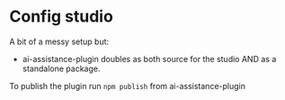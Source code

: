 # Config studio

A bit of a messy setup but:

* ai-assistance-plugin doubles as both source for the studio AND as a standalone package.

To publish the plugin run `npm publish` from ai-assistance-plugin
